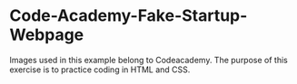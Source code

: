 # Code-Academy-Fake-Startup-Webpage
Images used in this example belong to Codeacademy. The purpose of this exercise is to practice coding in HTML and CSS.
